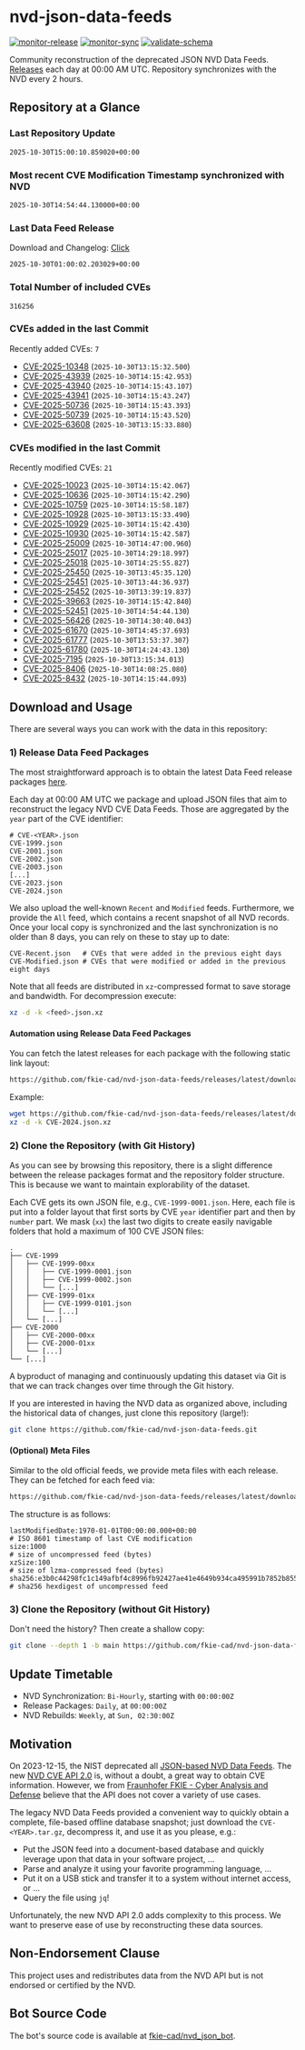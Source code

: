# nvd-json-data-feeds

[![monitor-release](https://github.com/fkie-cad/nvd-json-data-feeds/actions/workflows/monitor_release.yml/badge.svg)](https://github.com/fkie-cad/nvd-json-data-feeds/actions/workflows/monitor_release.yml)
[![monitor-sync](https://github.com/fkie-cad/nvd-json-data-feeds/actions/workflows/monitor_sync.yml/badge.svg)](https://github.com/fkie-cad/nvd-json-data-feeds/actions/workflows/monitor_sync.yml)
[![validate-schema](https://github.com/fkie-cad/nvd-json-data-feeds/actions/workflows/validate_schema.yml/badge.svg)](https://github.com/fkie-cad/nvd-json-data-feeds/actions/workflows/validate_schema.yml)

Community reconstruction of the deprecated JSON NVD Data Feeds.
[Releases](https://github.com/fkie-cad/nvd-json-data-feeds/releases/latest) each day at 00:00 AM UTC.
Repository synchronizes with the NVD every 2 hours.

## Repository at a Glance

### Last Repository Update

```plain
2025-10-30T15:00:10.859020+00:00
```

### Most recent CVE Modification Timestamp synchronized with NVD

```plain
2025-10-30T14:54:44.130000+00:00
```

### Last Data Feed Release

Download and Changelog: [Click](https://github.com/fkie-cad/nvd-json-data-feeds/releases/latest)

```plain
2025-10-30T01:00:02.203029+00:00
```

### Total Number of included CVEs

```plain
316256
```

### CVEs added in the last Commit

Recently added CVEs: `7`

- [CVE-2025-10348](CVE-2025/CVE-2025-103xx/CVE-2025-10348.json) (`2025-10-30T13:15:32.500`)
- [CVE-2025-43939](CVE-2025/CVE-2025-439xx/CVE-2025-43939.json) (`2025-10-30T14:15:42.953`)
- [CVE-2025-43940](CVE-2025/CVE-2025-439xx/CVE-2025-43940.json) (`2025-10-30T14:15:43.107`)
- [CVE-2025-43941](CVE-2025/CVE-2025-439xx/CVE-2025-43941.json) (`2025-10-30T14:15:43.247`)
- [CVE-2025-50736](CVE-2025/CVE-2025-507xx/CVE-2025-50736.json) (`2025-10-30T14:15:43.393`)
- [CVE-2025-50739](CVE-2025/CVE-2025-507xx/CVE-2025-50739.json) (`2025-10-30T14:15:43.520`)
- [CVE-2025-63608](CVE-2025/CVE-2025-636xx/CVE-2025-63608.json) (`2025-10-30T13:15:33.880`)


### CVEs modified in the last Commit

Recently modified CVEs: `21`

- [CVE-2025-10023](CVE-2025/CVE-2025-100xx/CVE-2025-10023.json) (`2025-10-30T14:15:42.067`)
- [CVE-2025-10636](CVE-2025/CVE-2025-106xx/CVE-2025-10636.json) (`2025-10-30T14:15:42.290`)
- [CVE-2025-10759](CVE-2025/CVE-2025-107xx/CVE-2025-10759.json) (`2025-10-30T14:15:58.187`)
- [CVE-2025-10928](CVE-2025/CVE-2025-109xx/CVE-2025-10928.json) (`2025-10-30T13:15:33.490`)
- [CVE-2025-10929](CVE-2025/CVE-2025-109xx/CVE-2025-10929.json) (`2025-10-30T14:15:42.430`)
- [CVE-2025-10930](CVE-2025/CVE-2025-109xx/CVE-2025-10930.json) (`2025-10-30T14:15:42.587`)
- [CVE-2025-25009](CVE-2025/CVE-2025-250xx/CVE-2025-25009.json) (`2025-10-30T14:47:00.960`)
- [CVE-2025-25017](CVE-2025/CVE-2025-250xx/CVE-2025-25017.json) (`2025-10-30T14:29:18.997`)
- [CVE-2025-25018](CVE-2025/CVE-2025-250xx/CVE-2025-25018.json) (`2025-10-30T14:25:55.827`)
- [CVE-2025-25450](CVE-2025/CVE-2025-254xx/CVE-2025-25450.json) (`2025-10-30T13:45:35.120`)
- [CVE-2025-25451](CVE-2025/CVE-2025-254xx/CVE-2025-25451.json) (`2025-10-30T13:44:36.937`)
- [CVE-2025-25452](CVE-2025/CVE-2025-254xx/CVE-2025-25452.json) (`2025-10-30T13:39:19.837`)
- [CVE-2025-39663](CVE-2025/CVE-2025-396xx/CVE-2025-39663.json) (`2025-10-30T14:15:42.840`)
- [CVE-2025-52451](CVE-2025/CVE-2025-524xx/CVE-2025-52451.json) (`2025-10-30T14:54:44.130`)
- [CVE-2025-56426](CVE-2025/CVE-2025-564xx/CVE-2025-56426.json) (`2025-10-30T14:30:40.043`)
- [CVE-2025-61670](CVE-2025/CVE-2025-616xx/CVE-2025-61670.json) (`2025-10-30T14:45:37.693`)
- [CVE-2025-61777](CVE-2025/CVE-2025-617xx/CVE-2025-61777.json) (`2025-10-30T13:53:37.307`)
- [CVE-2025-61780](CVE-2025/CVE-2025-617xx/CVE-2025-61780.json) (`2025-10-30T14:24:43.130`)
- [CVE-2025-7195](CVE-2025/CVE-2025-71xx/CVE-2025-7195.json) (`2025-10-30T13:15:34.013`)
- [CVE-2025-8406](CVE-2025/CVE-2025-84xx/CVE-2025-8406.json) (`2025-10-30T14:08:25.080`)
- [CVE-2025-8432](CVE-2025/CVE-2025-84xx/CVE-2025-8432.json) (`2025-10-30T14:15:44.093`)


## Download and Usage

There are several ways you can work with the data in this repository:

### 1) Release Data Feed Packages

The most straightforward approach is to obtain the latest Data Feed release packages [here](https://github.com/fkie-cad/nvd-json-data-feeds/releases/latest).

Each day at 00:00 AM UTC we package and upload JSON files that aim to reconstruct the legacy NVD CVE Data Feeds.
Those are aggregated by the `year` part of the CVE identifier:

```
# CVE-<YEAR>.json
CVE-1999.json
CVE-2001.json
CVE-2002.json
CVE-2003.json
[...]
CVE-2023.json
CVE-2024.json
```

We also upload the well-known `Recent` and `Modified` feeds.
Furthermore, we provide the `All` feed, which contains a recent snapshot of all NVD records.
Once your local copy is synchronized and the last synchronization is no older than 8 days, you can rely on these to stay up to date:

```plain
CVE-Recent.json   # CVEs that were added in the previous eight days
CVE-Modified.json # CVEs that were modified or added in the previous eight days
```

Note that all feeds are distributed in `xz`-compressed format to save storage and bandwidth.
For decompression execute:

```sh
xz -d -k <feed>.json.xz
```

#### Automation using Release Data Feed Packages

You can fetch the latest releases for each package with the following static link layout:

```sh
https://github.com/fkie-cad/nvd-json-data-feeds/releases/latest/download/CVE-<YEAR>.json.xz
```

Example:

```sh
wget https://github.com/fkie-cad/nvd-json-data-feeds/releases/latest/download/CVE-2024.json.xz
xz -d -k CVE-2024.json.xz
```

### 2) Clone the Repository (with Git History)

As you can see by browsing this repository, there is a slight difference between the release packages format and the repository folder structure.
This is because we want to maintain explorability of the dataset.

Each CVE gets its own JSON file, e.g., `CVE-1999-0001.json`.
Here, each file is put into a folder layout that first sorts by CVE `year` identifier part and then by `number` part.
We mask (`xx`) the last two digits to create easily navigable folders that hold a maximum of 100 CVE JSON files:

```plain
.
├── CVE-1999
│   ├── CVE-1999-00xx
│   │   ├── CVE-1999-0001.json
│   │   ├── CVE-1999-0002.json
│   │   └── [...]
│   ├── CVE-1999-01xx
│   │   ├── CVE-1999-0101.json
│   │   └── [...]
│   └── [...]
├── CVE-2000
│   ├── CVE-2000-00xx
│   ├── CVE-2000-01xx
│   └── [...]
└── [...]
```

A byproduct of managing and continuously updating this dataset via Git is that we can track changes over time through the Git history.

If you are interested in having the NVD data as organized above, including the historical data of changes, just clone this repository (large!):

```sh
git clone https://github.com/fkie-cad/nvd-json-data-feeds.git
```

#### (Optional) Meta Files

Similar to the old official feeds, we provide meta files with each release. They can be fetched for each feed via:

```sh
https://github.com/fkie-cad/nvd-json-data-feeds/releases/latest/download/CVE-<YEAR>.meta
```

The structure is as follows:

```plain
lastModifiedDate:1970-01-01T00:00:00.000+00:00                          # ISO 8601 timestamp of last CVE modification
size:1000                                                               # size of uncompressed feed (bytes)
xzSize:100                                                              # size of lzma-compressed feed (bytes)
sha256:e3b0c44298fc1c149afbf4c8996fb92427ae41e4649b934ca495991b7852b855 # sha256 hexdigest of uncompressed feed
```

### 3) Clone the Repository (without Git History)

Don't need the history? Then create a shallow copy:

```sh
git clone --depth 1 -b main https://github.com/fkie-cad/nvd-json-data-feeds.git
```


## Update Timetable

* NVD Synchronization: `Bi-Hourly`, starting with `00:00:00Z`
* Release Packages: `Daily`, at `00:00:00Z`
* NVD Rebuilds: `Weekly`, at `Sun, 02:30:00Z`


## Motivation

On 2023-12-15, the NIST deprecated all [JSON-based NVD Data Feeds](https://nvd.nist.gov/vuln/data-feeds#divRetirementBanner-1).
The new [NVD CVE API 2.0](https://nvd.nist.gov/developers/vulnerabilities) is, without a doubt, a great way to obtain CVE information.
However, we from [Fraunhofer FKIE - Cyber Analysis and Defense](https://www.fkie.fraunhofer.de/en/departments/cad.html) believe that the API does not cover a variety of use cases.

The legacy NVD Data Feeds provided a convenient way to quickly obtain a complete, file-based offline database snapshot; just download the `CVE-<YEAR>.tar.gz`, decompress it, and use it as you please, e.g.:

- Put the JSON feed into a document-based database and quickly leverage upon that data in your software project, ...
- Parse and analyze it using your favorite programming language, ...
- Put it on a USB stick and transfer it to a system without internet access, or ...
- Query the file using `jq`!

Unfortunately, the new NVD API 2.0 adds complexity to this process.
We want to preserve ease of use by reconstructing these data sources.

## Non-Endorsement Clause

This project uses and redistributes data from the NVD API but is not endorsed or certified by the NVD.

## Bot Source Code

The bot's source code is available at [fkie-cad/nvd\_json\_bot](https://github.com/fkie-cad/nvd_json_bot).
